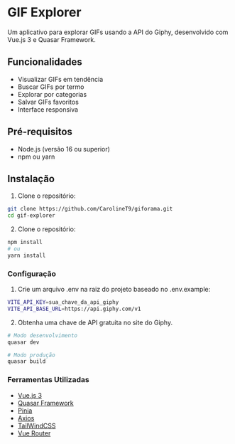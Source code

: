 # GIF Explorer

Um aplicativo para explorar GIFs usando a API do Giphy, desenvolvido com Vue.js 3 e Quasar Framework.

## Funcionalidades

- Visualizar GIFs em tendência
- Buscar GIFs por termo
- Explorar por categorias
- Salvar GIFs favoritos
- Interface responsiva

## Pré-requisitos

- Node.js (versão 16 ou superior)
- npm ou yarn

## Instalação

1. Clone o repositório:
```bash
git clone https://github.com/CarolineT9/giforama.git
cd gif-explorer
```
2. Clone o repositório:
```bash
npm install
# ou
yarn install

```

### Configuração
1. Crie um arquivo .env na raiz do projeto baseado no .env.example:
```bash VITE_API_KEY=sua_chave_da_api_giphy
VITE_API_KEY=sua_chave_da_api_giphy
VITE_API_BASE_URL=https://api.giphy.com/v1

```
2. Obtenha uma chave de API gratuita no site do Giphy.
```bash
# Modo desenvolvimento
quasar dev

# Modo produção
quasar build
```
### Ferramentas Utilizadas

- [Vue.js 3](https://vuejs.org)
- [Quasar Framework](https://quasar.dev)
- [Pinia](https://pinia.vuejs.org)
- [Axios](https://axios-http.com/ptbr/docs/intro)
- [TailWindCSS](https://tailwindcss.com)
- [Vue Router](https://router.vuejs.org)
